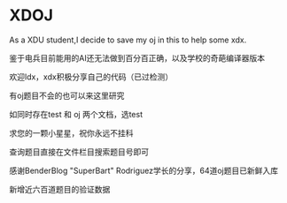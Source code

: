 # XDOJ
As a XDU student,I decide to save my oj in this to help some xdx. 

鉴于电兵目前能用的AI还无法做到百分百正确，以及学校的奇葩编译器版本

欢迎ldx，xdx积极分享自己的代码（已过检测）

有oj题目不会的也可以来这里研究

如同时存在test 和 oj 两个文档，选test

求您的一颗小星星，祝你永远不挂科

查询题目直接在文件栏目搜索题目号即可

感谢BenderBlog "SuperBart" Rodriguez学长的分享，64道oj题目已新鲜入库

新增近六百道题目的验证数据
